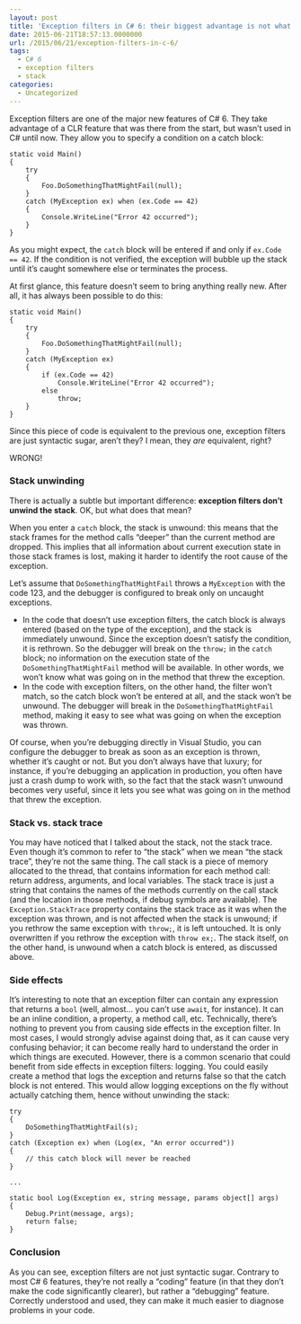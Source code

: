 ```yaml
---
layout: post
title: 'Exception filters in C# 6: their biggest advantage is not what you think'
date: 2015-06-21T18:57:13.0000000
url: /2015/06/21/exception-filters-in-c-6/
tags:
  - C# 6
  - exception filters
  - stack
categories:
  - Uncategorized
---
```



Exception filters are one of the major new features of C# 6. They take advantage of a CLR feature that was there from the start, but wasn’t used in C# until now. They allow you to specify a condition on a catch block:

```
static void Main()
{
    try
    {
        Foo.DoSomethingThatMightFail(null);
    }
    catch (MyException ex) when (ex.Code == 42)
    {
        Console.WriteLine("Error 42 occurred");
    }
}
```

As you might expect, the `catch` block will be entered if and only if `ex.Code == 42`. If the condition is not verified, the exception will bubble up the stack until it’s caught somewhere else or terminates the process.

At first glance, this feature doesn’t seem to bring anything really new. After all, it has always been possible to do this:

```
static void Main()
{
    try
    {
        Foo.DoSomethingThatMightFail(null);
    }
    catch (MyException ex)
    {
        if (ex.Code == 42)
            Console.WriteLine("Error 42 occurred");
        else
            throw;
    }
}
```

Since this piece of code is equivalent to the previous one, exception filters are just syntactic sugar, aren’t they? I mean, they *are* equivalent, right?

WRONG!

### Stack unwinding

There is actually a subtle but important difference: **exception filters don’t unwind the stack**. OK, but what does that mean?

When you enter a `catch` block, the stack is unwound: this means that the stack frames for the method calls “deeper” than the current method are dropped. This implies that all information about current execution state in those stack frames is lost, making it harder to identify the root cause of the exception.

Let’s assume that `DoSomethingThatMightFail` throws a `MyException` with the code 123, and the debugger is configured to break only on uncaught exceptions.

- In the code that doesn’t use exception filters, the catch block is always entered (based on the type of the exception), and the stack is immediately unwound. Since the exception doesn’t satisfy the condition, it is rethrown. So the debugger will break on the `throw;` in the `catch` block; no information on the execution state of the `DoSomethingThatMightFail` method will be available. In other words, we won’t know what was going on in the method that threw the exception.
- In the code with exception filters, on the other hand, the filter won’t match, so the catch block won’t be entered at all, and the stack won’t be unwound. The debugger will break in the `DoSomethingThatMightFail` method, making it easy to see what was going on when the exception was thrown.


Of course, when you’re debugging directly in Visual Studio, you can configure the debugger to break as soon as an exception is thrown, whether it’s caught or not. But you don’t always have that luxury; for instance, if you’re debugging an application in production, you often have just a crash dump to work with, so the fact that the stack wasn’t unwound becomes very useful, since it lets you see what was going on in the method that threw the exception.

### Stack vs. stack trace

You may have noticed that I talked about the stack, not the stack trace. Even though it’s common to refer to “the stack” when we mean “the stack trace”, they’re not the same thing. The call stack is a piece of memory allocated to the thread, that contains information for each method call: return address, arguments, and local variables. The stack trace is just a string that contains the names of the methods currently on the call stack (and the location in those methods, if debug symbols are available). The `Exception.StackTrace` property contains the stack trace as it was when the exception was thrown, and is not affected when the stack is unwound; if you rethrow the same exception with `throw;`, it is left untouched. It is only overwritten if you rethrow the exception with `throw ex;`. The stack itself, on the other hand, is unwound when a catch block is entered, as discussed above.

### Side effects

It’s interesting to note that an exception filter can contain any expression that returns a `bool` (well, almost… you can’t use `await`, for instance). It can be an inline condition, a property, a method call, etc. Technically, there’s nothing to prevent you from causing side effects in the exception filter. In most cases, I would strongly advise against doing that, as it can cause very confusing behavior; it can become really hard to understand the order in which things are executed. However, there is a common scenario that could benefit from side effects in exception filters: logging. You could easily create a method that logs the exception and returns false so that the catch block is not entered. This would allow logging exceptions on the fly without actually catching them, hence without unwinding the stack:

```
try
{
    DoSomethingThatMightFail(s);
}
catch (Exception ex) when (Log(ex, "An error occurred"))
{
    // this catch block will never be reached
}

...

static bool Log(Exception ex, string message, params object[] args)
{
    Debug.Print(message, args);
    return false;
}
```

### Conclusion

As you can see, exception filters are not just syntactic sugar. Contrary to most C# 6 features, they’re not really a “coding” feature (in that they don’t make the code significantly clearer), but rather a “debugging” feature. Correctly understood and used, they can make it much easier to diagnose problems in your code.

